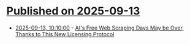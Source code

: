 # [Published on 2025-09-13](index.md)

* [2025-09-13, 10:10:00](https://soylentnews.org/article.pl?sid=25/09/11/0338253&from=rss) - [AI's Free Web Scraping Days May be Over, Thanks to This New Licensing Protocol](https://soylentnews.org/article.pl?sid=25/09/11/0338253&from=rss)

